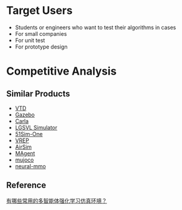 # Target Users
* Students or engineers who want to test their algorithms in cases
* For small companies
* For unit test
* For prototype design

# Competitive Analysis
## Similar Products
* [VTD](http://www.mscsoftware.com.cn/product/Virtual%20Test%20Drive)
* [Gazebo](http://gazebosim.org/)
* [Carla](http://carla.org/)
* [LGSVL Simulator](https://www.lgsvlsimulator.com/)
* [51Sim-One](https://www.51hitech.com/values/simulation)
* [VREP](https://www.coppeliarobotics.com/)
* [AirSim](https://microsoft.github.io/AirSim/)
* [MAgent](https://github.com/PettingZoo-Team/MAgent)
* [mujoco](http://mujoco.org/)
* [neural-mmo](https://github.com/openai/neural-mmo)

## Reference
[有哪些常用的多智能体强化学习仿真环境？](https://www.zhihu.com/question/332942236)
